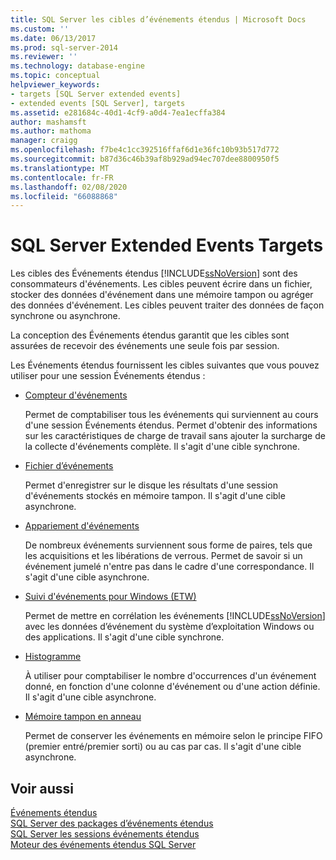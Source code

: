 ```yaml
---
title: SQL Server les cibles d’événements étendus | Microsoft Docs
ms.custom: ''
ms.date: 06/13/2017
ms.prod: sql-server-2014
ms.reviewer: ''
ms.technology: database-engine
ms.topic: conceptual
helpviewer_keywords:
- targets [SQL Server extended events]
- extended events [SQL Server], targets
ms.assetid: e281684c-40d1-4cf9-a0d4-7ea1ecffa384
author: mashamsft
ms.author: mathoma
manager: craigg
ms.openlocfilehash: f7be4c1cc392516ffaf6d1e36fc10b93b517d772
ms.sourcegitcommit: b87d36c46b39af8b929ad94ec707dee8800950f5
ms.translationtype: MT
ms.contentlocale: fr-FR
ms.lasthandoff: 02/08/2020
ms.locfileid: "66088868"
---
```

# <a name="sql-server-extended-events-targets"></a>SQL Server Extended Events Targets
  Les cibles des Événements étendus [!INCLUDE[ssNoVersion](../includes/ssnoversion-md.md)] sont des consommateurs d'événements. Les cibles peuvent écrire dans un fichier, stocker des données d'événement dans une mémoire tampon ou agréger des données d'événement. Les cibles peuvent traiter des données de façon synchrone ou asynchrone.  
  
 La conception des Événements étendus garantit que les cibles sont assurées de recevoir des événements une seule fois par session.  
  
 Les Événements étendus fournissent les cibles suivantes que vous pouvez utiliser pour une session Événements étendus :  
  
-   [Compteur d'événements](../../2014/database-engine/event-counter-target.md)  
  
     Permet de comptabiliser tous les événements qui surviennent au cours d'une session Événements étendus. Permet d'obtenir des informations sur les caractéristiques de charge de travail sans ajouter la surcharge de la collecte d'événements complète. Il s'agit d'une cible synchrone.  
  
-   [Fichier d’événements](../../2014/database-engine/event-file-target.md)  
  
     Permet d'enregistrer sur le disque les résultats d'une session d'événements stockés en mémoire tampon. Il s'agit d'une cible asynchrone.  
  
-   [Appariement d'événements](../../2014/database-engine/event-pairing-target.md)  
  
     De nombreux événements surviennent sous forme de paires, tels que les acquisitions et les libérations de verrous. Permet de savoir si un événement jumelé n'entre pas dans le cadre d'une correspondance. Il s'agit d'une cible asynchrone.  
  
-   [Suivi d'événements pour Windows (ETW)](../relational-databases/extended-events/event-tracing-for-windows-target.md)  
  
     Permet de mettre en corrélation les événements [!INCLUDE[ssNoVersion](../includes/ssnoversion-md.md)] avec les données d’événement du système d’exploitation Windows ou des applications. Il s'agit d'une cible synchrone.  
  
-   [Histogramme](../../2014/database-engine/histogram-target.md)  
  
     À utiliser pour comptabiliser le nombre d'occurrences d'un événement donné, en fonction d'une colonne d'événement ou d'une action définie. Il s'agit d'une cible asynchrone.  
  
-   [Mémoire tampon en anneau](../../2014/database-engine/ring-buffer-target.md)  
  
     Permet de conserver les événements en mémoire selon le principe FIFO (premier entré/premier sorti) ou au cas par cas. Il s'agit d'une cible asynchrone.  
  
## <a name="see-also"></a>Voir aussi  
 [Événements étendus](../relational-databases/extended-events/extended-events.md)   
 [SQL Server des packages d’événements étendus](../relational-databases/extended-events/sql-server-extended-events-packages.md)   
 [SQL Server les sessions événements étendus](../relational-databases/extended-events/sql-server-extended-events-sessions.md)   
 [Moteur des événements étendus SQL Server](../relational-databases/extended-events/sql-server-extended-events-engine.md)  
  
  
